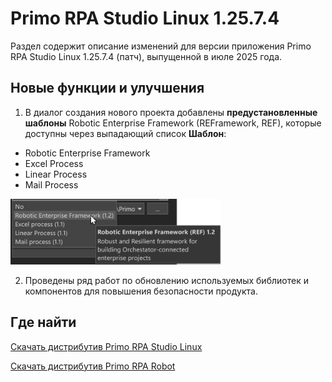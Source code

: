 # Primo RPA Studio Linux 1.25.7.4

Раздел содержит описание изменений для версии приложения Primo RPA Studio Linux 1.25.7.4 (патч), выпущенной в июле 2025 года.


## Новые функции и улучшения

1. В диалог создания нового проекта добавлены **предустановленные шаблоны** Robotic Enterprise Framework (REFramework, REF), которые доступны через выпадающий список **Шаблон**:
* Robotic Enterprise Framework
* Excel Process
* Linear Process
* Mail Process

![alt](../resources/studio-linux/12574-ref-templates-small.png)

2. Проведены ряд работ по обновлению используемых библиотек и компонентов для повышения безопасности продукта.



## Где найти

[Скачать дистрибутив Primo RPA Studio Linux](https://disk.primo-rpa.ru/index.php/s/t9BHBjR6PP06Yax?path=%2FRelease%2FStudio)

[Скачать дистрибутив Primo RPA Robot](https://disk.primo-rpa.ru/index.php/s/t9BHBjR6PP06Yax?path=%2FRelease%2FRobot)

